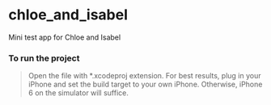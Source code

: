 # chloe_and_isabel
Mini test app for Chloe and Isabel

### To run the project
> Open the file with *.xcodeproj extension.
> For best results, plug in your iPhone and set the build target to your own iPhone. Otherwise, iPhone 6 on the simulator will suffice.


